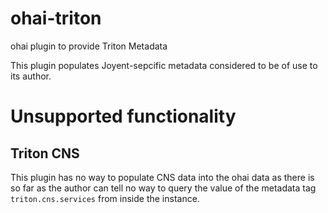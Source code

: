 # ohai-triton
ohai plugin to provide Triton Metadata

This plugin populates Joyent-sepcific metadata considered to be of use to its author.

# Unsupported functionality
## Triton CNS
This plugin has no way to populate CNS data into the ohai data as there is so far
as the author can tell no way to query the value of the metadata tag 
`triton.cns.services` from inside the instance.
